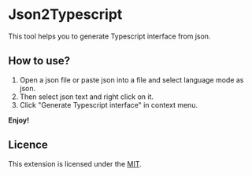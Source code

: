 # Json2Typescript

This tool helps you to generate Typescript interface from json.

## How to use?

1. Open a json file or paste json into a file and select language mode as json.
2. Then select json text and right click on it.
3. Click "Generate Typescript interface" in context menu.

**Enjoy!**

## Licence

This extension is licensed under the [MIT](https://choosealicense.com/licenses/mit/).